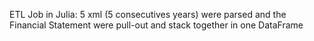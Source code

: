 ETL Job in Julia: 5 xml (5 consecutives years) were parsed and the Financial Statement were pull-out and stack together in one DataFrame
